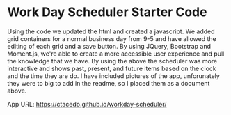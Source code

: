 # Work Day Scheduler Starter Code


Using the code we updated the html and created a javascript.  We added grid containers for a normal business day from 9-5 and have allowed the editing of each grid and a save button. By using JQuery, Bootstrap and Moment.js, we're able to create a more accessible user experience and pull the knowledge that we have.  By using the above the scheduler was more interactive and shows past, present, and future items based on the clock and the time they are do. I have included pictures of the app, unforunately they were to big to add in the readme, so I placed them as a document above. 

App URL: https://ctacedo.github.io/workday-scheduler/
